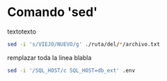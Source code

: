 # Comando 'sed'
textotexto
```bash
sed -i 's/VIEJO/NUEVO/g' ./ruta/del/*/archivo.txt
```

remplazar toda la linea blabla
```bash
sed -i '/SQL_HOST/c SQL_HOST=db_ext' .env
```


